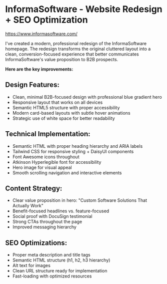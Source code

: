 # InformaSoftware - Website Redesign + SEO Optimization
https://www.informasoftware.com/

I've created a modern, professional redesign of the InformaSoftware homepage. The redesign transforms the original cluttered layout into a clean, conversion-focused experience that better communicates InformaSoftware's value proposition to B2B prospects.

**Here are the key improvements:**

## Design Features:
- Clean, minimal B2B-focused design with professional blue gradient hero
- Responsive layout that works on all devices
- Semantic HTML5 structure with proper accessibility
- Modern card-based layouts with subtle hover animations
- Strategic use of white space for better readability

## Technical Implementation:
- Semantic HTML with proper heading hierarchy and ARIA labels
- Tailwind CSS for responsive styling + DaisyUI components
- Font Awesome icons throughout
- Atkinson Hyperlegible font for accessibility
- Hero image for visual appeal
- Smooth scrolling navigation and interactive elements

## Content Strategy:
- Clear value proposition in hero: "Custom Software Solutions That Actually Work"
- Benefit-focused headlines vs. feature-focused
- Social proof with DocuSign testimonial
- Strong CTAs throughout the page
- Improved messaging hierarchy

## SEO Optimizations:
- Proper meta description and title tags
- Semantic HTML structure (h1, h2, h3 hierarchy)
- Alt text for images
- Clean URL structure ready for implementation
- Fast-loading with optimized resources